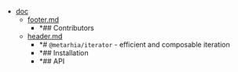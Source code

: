 - <a href = "E:\Node_projects\Node_Way\ArchivTSH_2\ArhivMetarhia_2\iterator-master\doc\cat.doc\dir.doc.md">doc</a>
    - <a href = "E:\Node_projects\Node_Way\ArchivTSH_2\ArhivMetarhia_2\iterator-master\doc\footer.md">footer.md</a>
        - *## Contributors
    - <a href = "E:\Node_projects\Node_Way\ArchivTSH_2\ArhivMetarhia_2\iterator-master\doc\header.md">header.md</a>
        - *# `@metarhia/iterator` - efficient and composable iteration
        - *## Installation
        - *## API
